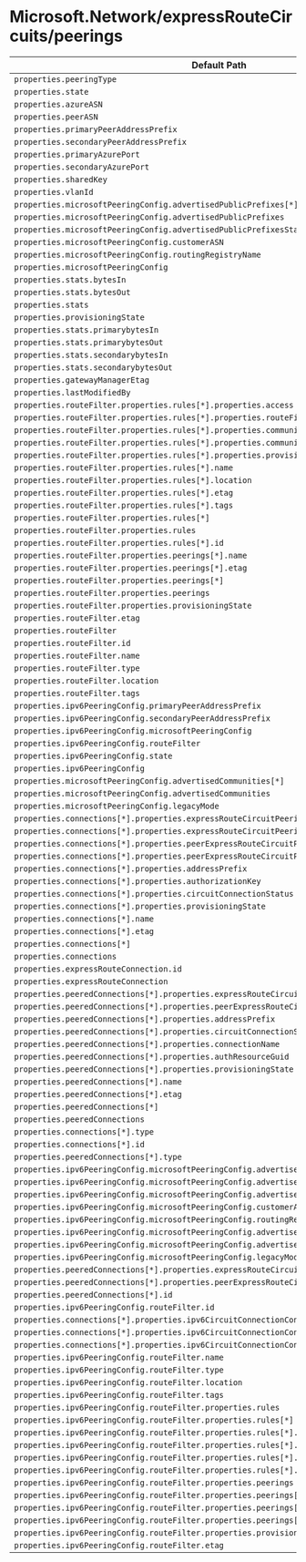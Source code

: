 # Microsoft.Network/expressRouteCircuits/peerings

| Default Path | Alias |
|---|---|
| `properties.peeringType` | `Microsoft.Network/expressRouteCircuits/peerings/peeringType` |
| `properties.state` | `Microsoft.Network/expressRouteCircuits/peerings/state` |
| `properties.azureASN` | `Microsoft.Network/expressRouteCircuits/peerings/azureASN` |
| `properties.peerASN` | `Microsoft.Network/expressRouteCircuits/peerings/peerASN` |
| `properties.primaryPeerAddressPrefix` | `Microsoft.Network/expressRouteCircuits/peerings/primaryPeerAddressPrefix` |
| `properties.secondaryPeerAddressPrefix` | `Microsoft.Network/expressRouteCircuits/peerings/secondaryPeerAddressPrefix` |
| `properties.primaryAzurePort` | `Microsoft.Network/expressRouteCircuits/peerings/primaryAzurePort` |
| `properties.secondaryAzurePort` | `Microsoft.Network/expressRouteCircuits/peerings/secondaryAzurePort` |
| `properties.sharedKey` | `Microsoft.Network/expressRouteCircuits/peerings/sharedKey` |
| `properties.vlanId` | `Microsoft.Network/expressRouteCircuits/peerings/vlanId` |
| `properties.microsoftPeeringConfig.advertisedPublicPrefixes[*]` | `Microsoft.Network/expressRouteCircuits/peerings/microsoftPeeringConfig.advertisedPublicPrefixes[*]` |
| `properties.microsoftPeeringConfig.advertisedPublicPrefixes` | `Microsoft.Network/expressRouteCircuits/peerings/microsoftPeeringConfig.advertisedPublicPrefixes` |
| `properties.microsoftPeeringConfig.advertisedPublicPrefixesState` | `Microsoft.Network/expressRouteCircuits/peerings/microsoftPeeringConfig.advertisedPublicPrefixesState` |
| `properties.microsoftPeeringConfig.customerASN` | `Microsoft.Network/expressRouteCircuits/peerings/microsoftPeeringConfig.customerASN` |
| `properties.microsoftPeeringConfig.routingRegistryName` | `Microsoft.Network/expressRouteCircuits/peerings/microsoftPeeringConfig.routingRegistryName` |
| `properties.microsoftPeeringConfig` | `Microsoft.Network/expressRouteCircuits/peerings/microsoftPeeringConfig` |
| `properties.stats.bytesIn` | `Microsoft.Network/expressRouteCircuits/peerings/stats.bytesIn` |
| `properties.stats.bytesOut` | `Microsoft.Network/expressRouteCircuits/peerings/stats.bytesOut` |
| `properties.stats` | `Microsoft.Network/expressRouteCircuits/peerings/stats` |
| `properties.provisioningState` | `Microsoft.Network/expressRouteCircuits/peerings/provisioningState` |
| `properties.stats.primarybytesIn` | `Microsoft.Network/expressRouteCircuits/peerings/stats.primarybytesIn` |
| `properties.stats.primarybytesOut` | `Microsoft.Network/expressRouteCircuits/peerings/stats.primarybytesOut` |
| `properties.stats.secondarybytesIn` | `Microsoft.Network/expressRouteCircuits/peerings/stats.secondarybytesIn` |
| `properties.stats.secondarybytesOut` | `Microsoft.Network/expressRouteCircuits/peerings/stats.secondarybytesOut` |
| `properties.gatewayManagerEtag` | `Microsoft.Network/expressRouteCircuits/peerings/gatewayManagerEtag` |
| `properties.lastModifiedBy` | `Microsoft.Network/expressRouteCircuits/peerings/lastModifiedBy` |
| `properties.routeFilter.properties.rules[*].properties.access` | `Microsoft.Network/expressRouteCircuits/peerings/routeFilter.rules[*].access` |
| `properties.routeFilter.properties.rules[*].properties.routeFilterRuleType` | `Microsoft.Network/expressRouteCircuits/peerings/routeFilter.rules[*].routeFilterRuleType` |
| `properties.routeFilter.properties.rules[*].properties.communities[*]` | `Microsoft.Network/expressRouteCircuits/peerings/routeFilter.rules[*].communities[*]` |
| `properties.routeFilter.properties.rules[*].properties.communities` | `Microsoft.Network/expressRouteCircuits/peerings/routeFilter.rules[*].communities` |
| `properties.routeFilter.properties.rules[*].properties.provisioningState` | `Microsoft.Network/expressRouteCircuits/peerings/routeFilter.rules[*].provisioningState` |
| `properties.routeFilter.properties.rules[*].name` | `Microsoft.Network/expressRouteCircuits/peerings/routeFilter.rules[*].name` |
| `properties.routeFilter.properties.rules[*].location` | `Microsoft.Network/expressRouteCircuits/peerings/routeFilter.rules[*].location` |
| `properties.routeFilter.properties.rules[*].etag` | `Microsoft.Network/expressRouteCircuits/peerings/routeFilter.rules[*].etag` |
| `properties.routeFilter.properties.rules[*].tags` | `Microsoft.Network/expressRouteCircuits/peerings/routeFilter.rules[*].tags` |
| `properties.routeFilter.properties.rules[*]` | `Microsoft.Network/expressRouteCircuits/peerings/routeFilter.rules[*]` |
| `properties.routeFilter.properties.rules` | `Microsoft.Network/expressRouteCircuits/peerings/routeFilter.rules` |
| `properties.routeFilter.properties.rules[*].id` | `Microsoft.Network/expressRouteCircuits/peerings/routeFilter.rules[*].id` |
| `properties.routeFilter.properties.peerings[*].name` | `Microsoft.Network/expressRouteCircuits/peerings/routeFilter.peerings[*].name` |
| `properties.routeFilter.properties.peerings[*].etag` | `Microsoft.Network/expressRouteCircuits/peerings/routeFilter.peerings[*].etag` |
| `properties.routeFilter.properties.peerings[*]` | `Microsoft.Network/expressRouteCircuits/peerings/routeFilter.peerings[*]` |
| `properties.routeFilter.properties.peerings` | `Microsoft.Network/expressRouteCircuits/peerings/routeFilter.peerings` |
| `properties.routeFilter.properties.provisioningState` | `Microsoft.Network/expressRouteCircuits/peerings/routeFilter.provisioningState` |
| `properties.routeFilter.etag` | `Microsoft.Network/expressRouteCircuits/peerings/routeFilter.etag` |
| `properties.routeFilter` | `Microsoft.Network/expressRouteCircuits/peerings/routeFilter` |
| `properties.routeFilter.id` | `Microsoft.Network/expressRouteCircuits/peerings/routeFilter.id` |
| `properties.routeFilter.name` | `Microsoft.Network/expressRouteCircuits/peerings/routeFilter.name` |
| `properties.routeFilter.type` | `Microsoft.Network/expressRouteCircuits/peerings/routeFilter.type` |
| `properties.routeFilter.location` | `Microsoft.Network/expressRouteCircuits/peerings/routeFilter.location` |
| `properties.routeFilter.tags` | `Microsoft.Network/expressRouteCircuits/peerings/routeFilter.tags` |
| `properties.ipv6PeeringConfig.primaryPeerAddressPrefix` | `Microsoft.Network/expressRouteCircuits/peerings/ipv6PeeringConfig.primaryPeerAddressPrefix` |
| `properties.ipv6PeeringConfig.secondaryPeerAddressPrefix` | `Microsoft.Network/expressRouteCircuits/peerings/ipv6PeeringConfig.secondaryPeerAddressPrefix` |
| `properties.ipv6PeeringConfig.microsoftPeeringConfig` | `Microsoft.Network/expressRouteCircuits/peerings/ipv6PeeringConfig.microsoftPeeringConfig` |
| `properties.ipv6PeeringConfig.routeFilter` | `Microsoft.Network/expressRouteCircuits/peerings/ipv6PeeringConfig.routeFilter` |
| `properties.ipv6PeeringConfig.state` | `Microsoft.Network/expressRouteCircuits/peerings/ipv6PeeringConfig.state` |
| `properties.ipv6PeeringConfig` | `Microsoft.Network/expressRouteCircuits/peerings/ipv6PeeringConfig` |
| `properties.microsoftPeeringConfig.advertisedCommunities[*]` | `Microsoft.Network/expressRouteCircuits/peerings/microsoftPeeringConfig.advertisedCommunities[*]` |
| `properties.microsoftPeeringConfig.advertisedCommunities` | `Microsoft.Network/expressRouteCircuits/peerings/microsoftPeeringConfig.advertisedCommunities` |
| `properties.microsoftPeeringConfig.legacyMode` | `Microsoft.Network/expressRouteCircuits/peerings/microsoftPeeringConfig.legacyMode` |
| `properties.connections[*].properties.expressRouteCircuitPeering.id` | `Microsoft.Network/expressRouteCircuits/peerings/connections[*].expressRouteCircuitPeering.id` |
| `properties.connections[*].properties.expressRouteCircuitPeering` | `Microsoft.Network/expressRouteCircuits/peerings/connections[*].expressRouteCircuitPeering` |
| `properties.connections[*].properties.peerExpressRouteCircuitPeering.id` | `Microsoft.Network/expressRouteCircuits/peerings/connections[*].peerExpressRouteCircuitPeering.id` |
| `properties.connections[*].properties.peerExpressRouteCircuitPeering` | `Microsoft.Network/expressRouteCircuits/peerings/connections[*].peerExpressRouteCircuitPeering` |
| `properties.connections[*].properties.addressPrefix` | `Microsoft.Network/expressRouteCircuits/peerings/connections[*].addressPrefix` |
| `properties.connections[*].properties.authorizationKey` | `Microsoft.Network/expressRouteCircuits/peerings/connections[*].authorizationKey` |
| `properties.connections[*].properties.circuitConnectionStatus` | `Microsoft.Network/expressRouteCircuits/peerings/connections[*].circuitConnectionStatus` |
| `properties.connections[*].properties.provisioningState` | `Microsoft.Network/expressRouteCircuits/peerings/connections[*].provisioningState` |
| `properties.connections[*].name` | `Microsoft.Network/expressRouteCircuits/peerings/connections[*].name` |
| `properties.connections[*].etag` | `Microsoft.Network/expressRouteCircuits/peerings/connections[*].etag` |
| `properties.connections[*]` | `Microsoft.Network/expressRouteCircuits/peerings/connections[*]` |
| `properties.connections` | `Microsoft.Network/expressRouteCircuits/peerings/connections` |
| `properties.expressRouteConnection.id` | `Microsoft.Network/expressRouteCircuits/peerings/expressRouteConnection.id` |
| `properties.expressRouteConnection` | `Microsoft.Network/expressRouteCircuits/peerings/expressRouteConnection` |
| `properties.peeredConnections[*].properties.expressRouteCircuitPeering` | `Microsoft.Network/expressRouteCircuits/peerings/peeredConnections[*].expressRouteCircuitPeering` |
| `properties.peeredConnections[*].properties.peerExpressRouteCircuitPeering` | `Microsoft.Network/expressRouteCircuits/peerings/peeredConnections[*].peerExpressRouteCircuitPeering` |
| `properties.peeredConnections[*].properties.addressPrefix` | `Microsoft.Network/expressRouteCircuits/peerings/peeredConnections[*].addressPrefix` |
| `properties.peeredConnections[*].properties.circuitConnectionStatus` | `Microsoft.Network/expressRouteCircuits/peerings/peeredConnections[*].circuitConnectionStatus` |
| `properties.peeredConnections[*].properties.connectionName` | `Microsoft.Network/expressRouteCircuits/peerings/peeredConnections[*].connectionName` |
| `properties.peeredConnections[*].properties.authResourceGuid` | `Microsoft.Network/expressRouteCircuits/peerings/peeredConnections[*].authResourceGuid` |
| `properties.peeredConnections[*].properties.provisioningState` | `Microsoft.Network/expressRouteCircuits/peerings/peeredConnections[*].provisioningState` |
| `properties.peeredConnections[*].name` | `Microsoft.Network/expressRouteCircuits/peerings/peeredConnections[*].name` |
| `properties.peeredConnections[*].etag` | `Microsoft.Network/expressRouteCircuits/peerings/peeredConnections[*].etag` |
| `properties.peeredConnections[*]` | `Microsoft.Network/expressRouteCircuits/peerings/peeredConnections[*]` |
| `properties.peeredConnections` | `Microsoft.Network/expressRouteCircuits/peerings/peeredConnections` |
| `properties.connections[*].type` | `Microsoft.Network/expressRouteCircuits/peerings/connections[*].type` |
| `properties.connections[*].id` | `Microsoft.Network/expressRouteCircuits/peerings/connections[*].id` |
| `properties.peeredConnections[*].type` | `Microsoft.Network/expressRouteCircuits/peerings/peeredConnections[*].type` |
| `properties.ipv6PeeringConfig.microsoftPeeringConfig.advertisedPublicPrefixes[*]` | `Microsoft.Network/expressRouteCircuits/peerings/ipv6PeeringConfig.microsoftPeeringConfig.advertisedPublicPrefixes[*]` |
| `properties.ipv6PeeringConfig.microsoftPeeringConfig.advertisedPublicPrefixes` | `Microsoft.Network/expressRouteCircuits/peerings/ipv6PeeringConfig.microsoftPeeringConfig.advertisedPublicPrefixes` |
| `properties.ipv6PeeringConfig.microsoftPeeringConfig.advertisedPublicPrefixesState` | `Microsoft.Network/expressRouteCircuits/peerings/ipv6PeeringConfig.microsoftPeeringConfig.advertisedPublicPrefixesState` |
| `properties.ipv6PeeringConfig.microsoftPeeringConfig.customerASN` | `Microsoft.Network/expressRouteCircuits/peerings/ipv6PeeringConfig.microsoftPeeringConfig.customerASN` |
| `properties.ipv6PeeringConfig.microsoftPeeringConfig.routingRegistryName` | `Microsoft.Network/expressRouteCircuits/peerings/ipv6PeeringConfig.microsoftPeeringConfig.routingRegistryName` |
| `properties.ipv6PeeringConfig.microsoftPeeringConfig.advertisedCommunities[*]` | `Microsoft.Network/expressRouteCircuits/peerings/ipv6PeeringConfig.microsoftPeeringConfig.advertisedCommunities[*]` |
| `properties.ipv6PeeringConfig.microsoftPeeringConfig.advertisedCommunities` | `Microsoft.Network/expressRouteCircuits/peerings/ipv6PeeringConfig.microsoftPeeringConfig.advertisedCommunities` |
| `properties.ipv6PeeringConfig.microsoftPeeringConfig.legacyMode` | `Microsoft.Network/expressRouteCircuits/peerings/ipv6PeeringConfig.microsoftPeeringConfig.legacyMode` |
| `properties.peeredConnections[*].properties.expressRouteCircuitPeering.id` | `Microsoft.Network/expressRouteCircuits/peerings/peeredConnections[*].expressRouteCircuitPeering.id` |
| `properties.peeredConnections[*].properties.peerExpressRouteCircuitPeering.id` | `Microsoft.Network/expressRouteCircuits/peerings/peeredConnections[*].peerExpressRouteCircuitPeering.id` |
| `properties.peeredConnections[*].id` | `Microsoft.Network/expressRouteCircuits/peerings/peeredConnections[*].id` |
| `properties.ipv6PeeringConfig.routeFilter.id` | `Microsoft.Network/expressRouteCircuits/peerings/ipv6PeeringConfig.routeFilter.id` |
| `properties.connections[*].properties.ipv6CircuitConnectionConfig.addressPrefix` | `Microsoft.Network/expressRouteCircuits/peerings/connections[*].ipv6CircuitConnectionConfig.addressPrefix` |
| `properties.connections[*].properties.ipv6CircuitConnectionConfig.circuitConnectionStatus` | `Microsoft.Network/expressRouteCircuits/peerings/connections[*].ipv6CircuitConnectionConfig.circuitConnectionStatus` |
| `properties.connections[*].properties.ipv6CircuitConnectionConfig` | `Microsoft.Network/expressRouteCircuits/peerings/connections[*].ipv6CircuitConnectionConfig` |
| `properties.ipv6PeeringConfig.routeFilter.name` | `Microsoft.Network/expressRouteCircuits/peerings/ipv6PeeringConfig.routeFilter.name` |
| `properties.ipv6PeeringConfig.routeFilter.type` | `Microsoft.Network/expressRouteCircuits/peerings/ipv6PeeringConfig.routeFilter.type` |
| `properties.ipv6PeeringConfig.routeFilter.location` | `Microsoft.Network/expressRouteCircuits/peerings/ipv6PeeringConfig.routeFilter.location` |
| `properties.ipv6PeeringConfig.routeFilter.tags` | `Microsoft.Network/expressRouteCircuits/peerings/ipv6PeeringConfig.routeFilter.tags` |
| `properties.ipv6PeeringConfig.routeFilter.properties.rules` | `Microsoft.Network/expressRouteCircuits/peerings/ipv6PeeringConfig.routeFilter.rules` |
| `properties.ipv6PeeringConfig.routeFilter.properties.rules[*]` | `Microsoft.Network/expressRouteCircuits/peerings/ipv6PeeringConfig.routeFilter.rules[*]` |
| `properties.ipv6PeeringConfig.routeFilter.properties.rules[*].name` | `Microsoft.Network/expressRouteCircuits/peerings/ipv6PeeringConfig.routeFilter.rules[*].name` |
| `properties.ipv6PeeringConfig.routeFilter.properties.rules[*].location` | `Microsoft.Network/expressRouteCircuits/peerings/ipv6PeeringConfig.routeFilter.rules[*].location` |
| `properties.ipv6PeeringConfig.routeFilter.properties.rules[*].etag` | `Microsoft.Network/expressRouteCircuits/peerings/ipv6PeeringConfig.routeFilter.rules[*].etag` |
| `properties.ipv6PeeringConfig.routeFilter.properties.rules[*].tags` | `Microsoft.Network/expressRouteCircuits/peerings/ipv6PeeringConfig.routeFilter.rules[*].tags` |
| `properties.ipv6PeeringConfig.routeFilter.properties.peerings` | `Microsoft.Network/expressRouteCircuits/peerings/ipv6PeeringConfig.routeFilter.peerings` |
| `properties.ipv6PeeringConfig.routeFilter.properties.peerings[*]` | `Microsoft.Network/expressRouteCircuits/peerings/ipv6PeeringConfig.routeFilter.peerings[*]` |
| `properties.ipv6PeeringConfig.routeFilter.properties.peerings[*].name` | `Microsoft.Network/expressRouteCircuits/peerings/ipv6PeeringConfig.routeFilter.peerings[*].name` |
| `properties.ipv6PeeringConfig.routeFilter.properties.peerings[*].etag` | `Microsoft.Network/expressRouteCircuits/peerings/ipv6PeeringConfig.routeFilter.peerings[*].etag` |
| `properties.ipv6PeeringConfig.routeFilter.properties.provisioningState` | `Microsoft.Network/expressRouteCircuits/peerings/ipv6PeeringConfig.routeFilter.provisioningState` |
| `properties.ipv6PeeringConfig.routeFilter.etag` | `Microsoft.Network/expressRouteCircuits/peerings/ipv6PeeringConfig.routeFilter.etag` |

